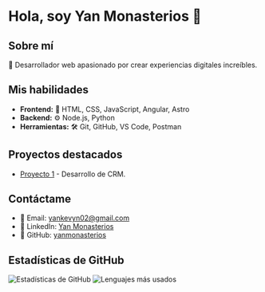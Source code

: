 # Hola, soy Yan Monasterios 👋

## Sobre mí
🚀 Desarrollador web apasionado por crear experiencias digitales increíbles.

## Mis habilidades
- **Frontend:** 🎨 HTML, CSS, JavaScript, Angular, Astro
- **Backend:** ⚙️ Node.js, Python
- **Herramientas:** 🛠️ Git, GitHub, VS Code, Postman

## Proyectos destacados
- [Proyecto 1](https://github.com/yanmonasterios/dashboard_atriux) - Desarrollo de CRM.

## Contáctame
- 📧 Email: yankevyn02@gmail.com
- 💼 LinkedIn: [Yan Monasterios](https://www.linkedin.com/in/yan-monasterios-a1231a258/)
- 🐙 GitHub: [yanmonasterios](https://github.com/yanmonasterios)

## Estadísticas de GitHub
![Estadísticas de GitHub](https://github-readme-stats.vercel.app/api?username=yanmonasterios&show_icons=true&theme=radical)
![Lenguajes más usados](https://github-readme-stats.vercel.app/api/top-langs/?username=yanmonasterios&layout=compact&theme=radical)
